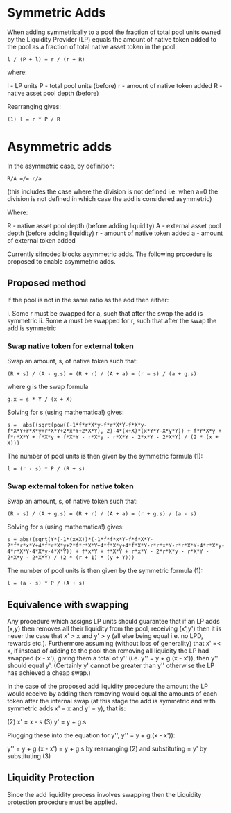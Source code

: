 # Symmetric Adds

When adding symmetrically to a pool the fraction of total pool units owned by the Liquidity Provider (LP)
equals the amount of native token added to the pool as a fraction of total native asset token in the
pool:

```
l / (P + l) = r / (r + R)
```

where:

l - LP units
P - total pool units (before)
r - amount of native token added
R - native asset pool depth (before)

Rearranging gives:

```
(1) l = r * P / R
```

# Asymmetric adds

In the asymmetric case, by definition:

```
R/A =/= r/a
```

(this includes the case where the division is not defined i.e. when a=0 the division is not defined
in which case the add is considered asymmetric)

Where:

R - native asset pool depth (before adding liquidity)
A - external asset pool depth (before adding liquidity)
r - amount of native token added
a - amount of external token added

Currently sifnoded blocks asymmetric adds. The following procedure is proposed to enable
asymmetric adds.

## Proposed method

If the pool is not in the same ratio as the add then either:

i. Some r must be swapped for a, such that after the swap the add is symmetric
ii. Some a must be swapped for r, such that after the swap the add is symmetric

### Swap native token for external token

Swap an amount, s, of native token such that:

```
(R + s) / (A - g.s) = (R + r) / (A + a) = (r − s) / (a + g.s)
```

where g is the swap formula

```
g.x = s * Y / (x + X)
```

Solving for s (using mathematica!) gives:

```
s =  abs((sqrt(pow((-1*f*r*X*y-f*r*X*Y-f*X*y-f*X*Y+r*X*y+r*X*Y+2*x*Y+2*X*Y), 2)-4*(x+X)*(x*Y*Y-X*y*Y)) + f*r*X*y + f*r*X*Y + f*X*y + f*X*Y - r*X*y - r*X*Y - 2*x*Y - 2*X*Y) / (2 * (x + X)))
```

The number of pool units is then given by the symmetric formula (1):

```
l = (r - s) * P / (R + s)
```

### Swap external token for native token

Swap an amount, s, of native token such that:

```
(R - s) / (A + g.s) = (R + r) / (A + a) = (r + g.s) / (a - s)
```

Solving for s (using mathematica!) gives:

```
s = abs((sqrt(Y*(-1*(x+X))*(-1*f*f*x*Y-f*f*X*Y-2*f*r*x*Y+4*f*r*X*y+2*f*r*X*Y+4*f*X*y+4*f*X*Y-r*r*x*Y-r*r*X*Y-4*r*X*y-4*r*X*Y-4*X*y-4*X*Y)) + f*x*Y + f*X*Y + r*x*Y - 2*r*X*y - r*X*Y - 2*X*y - 2*X*Y) / (2 * (r + 1) * (y + Y)))
```

The number of pool units is then given by the symmetric formula (1):

```
l = (a - s) * P / (A + s)
```

## Equivalence with swapping

Any procedure which assigns LP units should guarantee that if an LP adds (x,y) then removes all their
liquidity from the pool, receiving (x',y') then it is never the case that x' > x and y' > y (all else being equal i.e.
no LPD, rewards etc.). Furthermore
assuming (without loss of generality) that x' =< x, if instead of adding to the pool then removing all liquidity
the LP had swapped (x - x'), giving them a total of y'' (i.e. y'' = y + g.(x - x')), then y'' should equal y'. (Certainly y' cannot be greater than y'' otherwise 
the LP has achieved a cheap swap.)

In the case of the proposed add liquidity procedure the amount the LP would receive by adding then removing would equal the amounts
of each token after the internal swap (at this stage the add is symmetric and with symmetric adds x' = x and y' = y), that is:

(2) x' = x - s
(3) y' = y + g.s

Plugging these into the equation for y'', y'' = y + g.(x - x')):

y'' = y + g.(x - x')
    = y + g.s by rearranging (2) and substituting 
    = y' by substituting (3)

## Liquidity Protection

Since the add liquidity process involves swapping then the Liquidity protection procedure must be applied.

